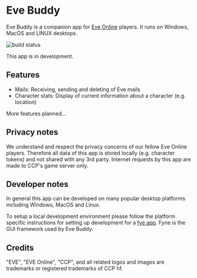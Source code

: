 # Eve Buddy

Eve Buddy is a companion app for [Eve Online](https://www.eveonline.com/) players. It runs on Windows, MacOS and LINUX desktops.

![build status](https://github.com/ErikKalkoken/evebuddy/actions/workflows/go.yml/badge.svg)

This app is in development.

## Features

- Mails: Receiving, sending and deleting of Eve mails
- Character stats: Display of current information about a character (e.g. location)

More features planned...

## Privacy notes

We understand and respect the privacy concerns of our fellow Eve Online players. Therefore all data of this app is stored locally (e.g. character tokens) and not shared with any 3rd party. Internet requests by this app are made to CCP's game server only.

## Developer notes

In general this app can be developed on many popular desktop platforms including Windows, MacOS and Linux.

To setup a local development environment please follow the platform specific instructions for setting up development for a [fye app](https://docs.fyne.io/started/). Fyne is the GUI framework used by Eve Buddy.

## Credits

"EVE", "EVE Online", "CCP", and all related logos and images are trademarks or registered trademarks of CCP hf.
